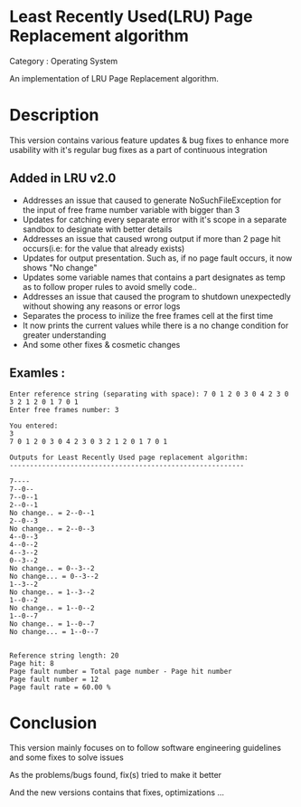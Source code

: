 Least Recently Used(LRU) Page Replacement algorithm
===============================================

Category : Operating System

An implementation of LRU Page Replacement algorithm.

Description
============

This version contains various feature updates & bug fixes to enhance more usability with it's regular bug fixes as a part of continuous integration


Added in LRU v2.0
--------------------------
   
 - Addresses an issue that caused to generate NoSuchFileException for the input of free frame number variable with bigger than 3
 - Updates for catching every separate error with it's scope in a separate sandbox to designate with better details
 - Addresses an issue that caused wrong output if more than 2 page hit occurs(i.e: for the value that already exists)
 - Updates for output presentation. Such as, if no page fault occurs, it now shows "No change" 
 - Updates some variable names that contains a part designates as temp as to follow proper rules to avoid smelly code..
 - Addresses an issue that caused the program to shutdown unexpectedly without showing any reasons or error logs 
 - Separates the process to inilize the free frames cell at the first time
 - It now prints the current values while there is a no change condition for greater understanding
 - And some other fixes & cosmetic changes

 
 Examles :
 ---------
 
    Enter reference string (separating with space): 7 0 1 2 0 3 0 4 2 3 0 3 2 1 2 0 1 7 0 1
    Enter free frames number: 3

    You entered:
    3
    7 0 1 2 0 3 0 4 2 3 0 3 2 1 2 0 1 7 0 1

    Outputs for Least Recently Used page replacement algorithm:
    ----------------------------------------------------------

    7----
    7--0--
    7--0--1
    2--0--1
    No change.. = 2--0--1
    2--0--3
    No change.. = 2--0--3
    4--0--3
    4--0--2
    4--3--2
    0--3--2
    No change.. = 0--3--2
    No change... = 0--3--2
    1--3--2
    No change.. = 1--3--2
    1--0--2
    No change.. = 1--0--2
    1--0--7
    No change.. = 1--0--7
    No change... = 1--0--7


    Reference string length: 20
    Page hit: 8
    Page fault number = Total page number - Page hit number
    Page fault number = 12
    Page fault rate = 60.00 %



 
 
 Conclusion
 ===========
 
 This version mainly focuses on to follow software engineering guidelines and some fixes to solve issues
 
 As the problems/bugs found, fix(s) tried to make it better
 
 And the new versions contains that fixes, optimizations ...
